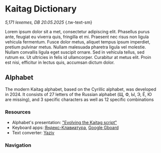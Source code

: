 # Kaitag Dictionary

*5,171 lexemes, DB 20.05.2025* {.tw-text-sm}

Lorem ipsum dolor sit a met, consectetur adipiscing elit. Phasellus purus ante, feugiat eu viverra quis, fringilla et mi. Praesent nec risus non ligula vehicula fermentum. Fusce dolor metus, aliquet tempus ipsum imperdiet, pretium pulvinar metus. Nullam malesuada pharetra ligula vel molestie. Nullam convallis ligula eget suscipit ornare. Sed in vehicula tellus, sed rutrum ex. Ut ultricies in felis id ullamcorper. Curabitur at metus elit. Proin est nisi, efficitur in lectus quis, accumsan dictum dolor.

<template v-if="$frontmatter.footer === false">

### License

This document is published under the terms of the Creative Commons Attribution 4.0 International License (CC BY 4.0).

You are free to copy, modify, and redistribute it, even for commercial purposes, as long as proper credit is given.

To view a copy of this license, visit <https://creativecommons.org/licenses/by/4.0/>.

</template>

## Alphabet

The modern Kaitag alphabet, based on the Cyrillic alphabet, was developed in 2024. It consists of 27 letters of the Russian alphabet (Щ, Ф, Ы, Э, Ё, Ю are missing), and 3 specific characters as well as 12 specific combinations

### Resources

* Alphabet's presentation: ["Evolving the Kaitag script"](https://youtu.be/Ad2o1hwYagA)
* Keyboard apps: [Яндекс-Клавиатура](https://redirect.appmetrica.yandex.com/serve/172416875559437678), [Google Gboard](https://play.google.com/store/apps/details?id=com.google.android.inputmethod.latin)
* Text converter: [Yaziv](https://yaziv.raxys.app/?lang=xdq&to=0&from=3&text=%D0%BA%D1%8A%D0%B0%D0%B1%D0%B0%D0%B3%D1%8A+%D0%B1%D0%B5%D0%BB%D1%85%D1%8C%D1%83%D0%BD)

### Navigation

<DIndex :dict="dict" :local="$frontmatter.navbar === false" class="tw-my-4"/>
